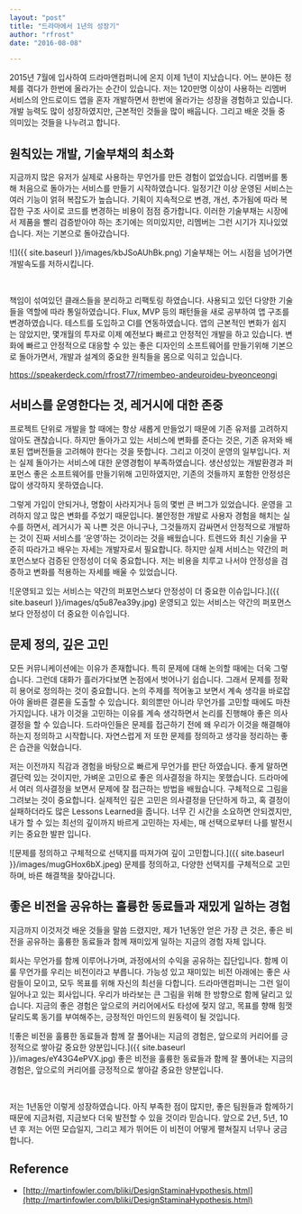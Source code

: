 ```yaml
---
layout: "post"
title: "드라마에서 1년의 성장기"
author: "rfrost"
date: "2016-08-08"

---
```


2015년 7월에 입사하여 드라마앤컴퍼니에 온지 이제 1년이 지났습니다. 어느 분야든 정체를 겪다가 한번에 올라가는 순간이 있습니다. 저는 120만명 이상이 사용하는 리멤버 서비스의 안드로이드 앱을 혼자 개발하면서 한번에 올라가는 성장을 경험하고 있습니다. 개발 능력도 많이 성장하였지만, 근본적인 것들을 많이 배웁니다. 그리고 배운 것들 중 의미있는 것들을 나누려고 합니다.

## 원칙있는 개발, 기술부채의 최소화

지금까지 많은 유저가 실제로 사용하는 무언가를 만든 경험이 없었습니다. 리멤버를 통해 처음으로 돌아가는 서비스를 만들기 시작하였습니다. 일정기간 이상 운영된 서비스는 여러 기능이 얽혀 복잡도가 높습니다. 기획이 지속적으로 변경, 개선, 추가됨에 따라 복잡한 구조 사이로 코드를 변경하는 비용이 점점 증가합니다. 이러한 기술부채는 시장에서 제품을 빨리 검증받아야 하는 초기에는 의미있지만, 리멤버는 그런 시기가 지나있었습니다. 저는 기본으로 돌아갔습니다.

<caption id="attachment\_648" align="aligncenter" width="529">![]({{ site.baseurl }}/images/kbJSoAUhBk.png) 기술부채는 어느 시점을 넘어가면 개발속도를 저하시킵니다.</caption>

 

책임이 섞여있던 클래스들을 분리하고 리팩토링 하였습니다. 사용되고 있던 다양한 기술들을 역할에 따라 통일하였습니다. Flux, MVP 등의 패턴들을 새로 공부하여 앱 구조를 변경하였습니다. 테스트를 도입하고 CI를 연동하였습니다. 앱의 근본적인 변화가 쉽지는 않았지만, 몇개월의 투자로 이제 예전보다 빠르고 안정적인 개발을 하고 있습니다. 변화에 빠르고 안정적으로 대응할 수 있는 좋은 디자인의 소프트웨어를 만들기위해 기본으로 돌아가면서, 개발과 설계의 중요한 원칙들을 몸으로 익히고 있습니다.

https://speakerdeck.com/rfrost77/rimembeo-andeuroideu-byeonceongi

## 서비스를 운영한다는 것, 레거시에 대한 존중

프로젝트 단위로 개발을 할 때에는 항상 새롭게 만들었기 때문에 기존 유저를 고려하지 않아도 괜찮습니다. 하지만 돌아가고 있는 서비스에 변화를 준다는 것은, 기존 유저와 배포된 앱버전들을 고려해야 한다는 것을 뜻합니다. 그리고 이것이 운영의 일부입니다. 저는 실제 돌아가는 서비스에 대한 운영경험이 부족하였습니다. 생산성있는 개발환경과 퍼포먼스 좋은 소프트웨어를 만들기위해 고민하였지만, 기존의 것들까지 포함한 안정성은 많이 생각하지 못하였습니다.

그렇게 가입이 안되거나, 명함이 사라지거나 등의 몇번 큰 버그가 있었습니다. 운영을 고려하지 않고 많은 변화를 주었기 때문입니다. 불안정한 개발로 사용자 경험을 해치는 실수를 하면서, 레거시가 꼭 나쁜 것은 아니구나, 그것들까지 감싸면서 안정적으로 개발하는 것이 진짜 서비스를 ‘운영’하는 것이라는 것을 배웠습니다. 트렌드와 최신 기술을 꾸준히 따라가고 배우는 자세는 개발자로서 필요합니다. 하지만 실제 서비스는 약간의 퍼포먼스보다 검증된 안정성이 더욱 중요합니다. 저는 비용을 치루고 나서야 안정성을 검증하고 변화를 적용하는 자세를 배울 수 있었습니다.

<caption id="attachment\_650" align="aligncenter" width="450">![운영되고 있는 서비스는 약간의 퍼포먼스보다 안정성이 더 중요한 이슈입니다.]({{ site.baseurl }}/images/q5u87ea39y.jpg) 운영되고 있는 서비스는 약간의 퍼포먼스보다 안정성이 더 중요한 이슈입니다.</caption>

## 문제 정의, 깊은 고민

모든 커뮤니케이션에는 이유가 존재합니다. 특히 문제에 대해 논의할 때에는 더욱 그렇습니다. 그런데 대화가 흘러가다보면 논점에서 벗어나기 쉽습니다. 그래서 문제를 정확히 용어로 정의하는 것이 중요합니다. 논의 주제를 적어놓고 보면서 계속 생각을 바로잡아야 올바른 결론을 도출할 수 있습니다. 회의뿐만 아니라 무언가를 고민할 때에도 마찬가지입니다. 내가 이것을 고민하는 이유를 계속 생각하면서 논리를 진행해야 좋은 의사결정을 할 수 있습니다. 드라마인들은 문제를 접근하기 전에 왜 우리가 이것을 해결해야 하는지 정의하고 시작합니다. 자연스럽게 저 또한 문제를 정의하고 생각을 정리하는 좋은 습관을 익혔습니다.

저는 이전까지 직감과 경험을 바탕으로 빠르게 무언가를 판단 하였습니다. 좋게 말하면 결단력 있는 것이지만, 가벼운 고민으로 좋은 의사결정을 하지는 못했습니다. 드라마에서 여러 의사결정을 보면서 문제에 잘 접근하는 방법을 배웠습니다. 구체적으로 그림을 그려보는 것이 중요합니다. 실제적인 깊은 고민은 의사결정을 단단하게 하고, 혹 결정이 실패하더라도 많은 Lessons Learned을 줍니다. 너무 긴 시간을 소요하면 안되겠지만, 내가 할 수 있는 최선의 깊이까지 바르게 고민하는 자세는, 매 선택으로부터 나를 발전시키는 중요한 발판 입니다.

<caption id="attachment\_649" align="aligncenter" width="511">![문제를 정의하고 구체적으로 선택지를 따져가여 깊이 고민합니다.]({{ site.baseurl }}/images/mugGHox6bX.jpeg) 문제를 정의하고, 다양한 선택지를 구체적으로 고민하며, 바른 해결책을 찾아갑니다.</caption>

## 좋은 비전을 공유하는 훌륭한 동료들과 재밌게 일하는 경험

지금까지 이것저것 배운 것들을 말씀 드렸지만, 제가 1년동안 얻은 가장 큰 것은, 좋은 비전을 공유하는 훌륭한 동료들과 함께 재미있게 일하는 지금의 경험 자체 입니다.

회사는 무언가를 함께 이루어나가며, 과정에서의 수익을 공유하는 집단입니다. 함께 이룰 무언가를 우리는 비전이라고 부릅니다. 가능성 있고 재미있는 비전 아래에는 좋은 사람들이 모이고, 모두 목표를 위해 자신의 최선을 다합니다. 드라마앤컴퍼니는 그런 일이 일어나고 있는 회사입니다. 우리가 바라보는 큰 그림을 위해 한 방향으로 함께 달리고 있습니다. 지금의 좋은 경험은 앞으로의 커리어에서도 타성에 젖지 않고, 목표를 향해 힘껏 달리도록 동기를 부여해주는, 긍정적인 마인드의 원동력이 될 것입니다.

<caption id="attachment\_651" align="aligncenter" width="606">![좋은 비전을 훌륭한 동료들과 함께 잘 풀어내는 지금의 경험은, 앞으로의 커리어를 긍정적으로 쌓아갈 중요한 양분입니다.]({{ site.baseurl }}/images/eY43G4ePVX.jpg) 좋은 비전을 훌륭한 동료들과 함께 잘 풀어내는 지금의 경험은, 앞으로의 커리어를 긍정적으로 쌓아갈 중요한 양분입니다.</caption>

 

저는 1년동안 이렇게 성장하였습니다. 아직 부족한 점이 많지만, 좋은 팀원들과 함께하기 때문에 지금처럼, 지금보다 더욱 발전할 수 있을 것이라 믿습니다. 앞으로 2년, 5년, 10년 후 저는 어떤 모습일지, 그리고 제가 뛰어든 이 비전이 어떻게 펼쳐질지 너무나 궁금합니다.

## Reference

- [http://martinfowler.com/bliki/DesignStaminaHypothesis.html](http://martinfowler.com/bliki/DesignStaminaHypothesis.html)
